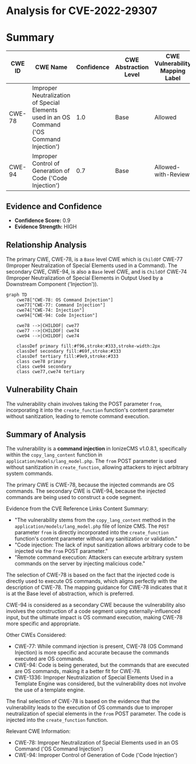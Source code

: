 # Analysis for CVE-2022-29307

# Summary
| CWE ID | CWE Name | Confidence | CWE Abstraction Level | CWE Vulnerability Mapping Label | CWE-Vulnerability Mapping Notes |
|---|---|---|---|---|---|
| CWE-78 | Improper Neutralization of Special Elements used in an OS Command ('OS Command Injection') | 1.0 | Base | Allowed | Primary CWE |
| CWE-94 | Improper Control of Generation of Code ('Code Injection') | 0.7 | Base | Allowed-with-Review | Secondary Candidate |

## Evidence and Confidence

*   **Confidence Score:** 0.9
*   **Evidence Strength:** HIGH

## Relationship Analysis
The primary CWE, CWE-78, is a `Base` level CWE which is `ChildOf` CWE-77 (Improper Neutralization of Special Elements used in a Command). The secondary CWE, CWE-94, is also a `Base` level CWE, and is `ChildOf` CWE-74 (Improper Neutralization of Special Elements in Output Used by a Downstream Component ('Injection')).

```mermaid
graph TD
    cwe78["CWE-78: OS Command Injection"]
    cwe77["CWE-77: Command Injection"]
    cwe74["CWE-74: Injection"]
    cwe94["CWE-94: Code Injection"]

    cwe78 -->|CHILDOF| cwe77
    cwe77 -->|CHILDOF| cwe74
    cwe94 -->|CHILDOF| cwe74
    
    classDef primary fill:#f96,stroke:#333,stroke-width:2px
    classDef secondary fill:#69f,stroke:#333
    classDef tertiary fill:#9e9,stroke:#333
    class cwe78 primary
    class cwe94 secondary
    class cwe77,cwe74 tertiary
```

## Vulnerability Chain
The vulnerability chain involves taking the POST parameter `from`, incorporating it into the `create_function` function's content parameter without sanitization, leading to remote command execution.

## Summary of Analysis
The vulnerability is a **command injection** in IonizeCMS v1.0.8.1, specifically within the `copy_lang_content` function in `application/models/lang_model.php`. The `from` POST parameter is used without sanitization in `create_function`, allowing attackers to inject arbitrary system commands.

The primary CWE is CWE-78, because the injected commands are OS commands. The secondary CWE is CWE-94, because the injected commands are being used to construct a code segment.

Evidence from the CVE Reference Links Content Summary:
*   "The vulnerability stems from the `copy_lang_content` method in the `application/models/lang_model.php` file of Ionize CMS. The `POST` parameter `from` is directly incorporated into the `create_function` function's content parameter without any sanitization or validation."
*   "Code injection: The lack of input sanitization allows arbitrary code to be injected via the `from` POST parameter."
*   "Remote command execution: Attackers can execute arbitrary system commands on the server by injecting malicious code."

The selection of CWE-78 is based on the fact that the injected code is directly used to execute OS commands, which aligns perfectly with the description of CWE-78. The mapping guidance for CWE-78 indicates that it is at the Base level of abstraction, which is preferred.

CWE-94 is considered as a secondary CWE because the vulnerability also involves the construction of a code segment using externally-influenced input, but the ultimate impact is OS command execution, making CWE-78 more specific and appropriate.

Other CWEs Considered:
*   CWE-77: While command injection is present, CWE-78 (OS Command Injection) is more specific and accurate because the commands executed are OS commands.
*   CWE-94: Code is being generated, but the commands that are executed are OS commands, making it a better fit for CWE-78.
*   CWE-1336: Improper Neutralization of Special Elements Used in a Template Engine was considered, but the vulnerability does not involve the use of a template engine.

The final selection of CWE-78 is based on the evidence that the vulnerability leads to the execution of OS commands due to improper neutralization of special elements in the `from` POST parameter. The code is injected into the `create_function` function.

Relevant CWE Information:
*   CWE-78: Improper Neutralization of Special Elements used in an OS Command ('OS Command Injection')
*   CWE-94: Improper Control of Generation of Code ('Code Injection')